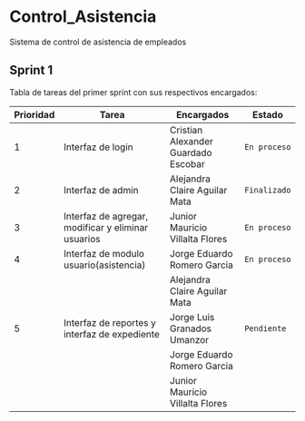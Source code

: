 # Control_Asistencia
Sistema de control de asistencia de empleados

## Sprint 1

Tabla de tareas del primer sprint con sus respectivos encargados:

|Prioridad|              Tarea  | Encargados                       |Estado                       |
|----------------|----------------|-------------------------------|-----------------------------|
|1   |Interfaz de login|Cristian Alexander Guardado Escobar     |`En proceso`|
|2|Interfaz de admin|Alejandra Claire Aguilar Mata|`Finalizado`
|3|Interfaz de agregar, modificar y eliminar usuarios|Junior Mauricio Villalta Flores| `En proceso`
|4|Interfaz de modulo usuario(asistencia)|Jorge Eduardo Romero Garcia | `En proceso`|
|||Alejandra Claire Aguilar Mata||
|5   |Interfaz de reportes y interfaz de expediente|Jorge Luis Granados Umanzor      |`Pendiente`|
|||Jorge Eduardo Romero Garcia||
|||Junior Mauricio Villalta Flores||





